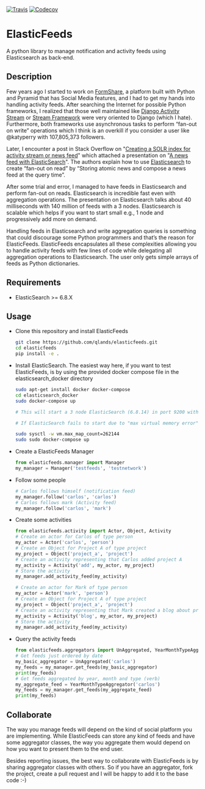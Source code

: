 [![Travis](https://travis-ci.com/qlands/elasticfeeds.svg?branch=master)](https://travis-ci.com/github/qlands/elasticfeeds)
[![Codecov](https://codecov.io/gh/qlands/elasticfeeds/branch/master/graph/badge.svg)](https://app.codecov.io/gh/qlands/elasticfeeds)

# ElasticFeeds

A python library to manage notification and activity feeds using Elasticsearch as back-end.

## Description

Few years ago I started to work on [FormShare](https://github.com/qlands/FormShare), a platform built with Python and Pyramid that has Social Media features, and I had to get my hands into handling activity feeds. After searching the Internet for possible Python frameworks, I realized that those well maintained like [Django Activity Stream](https://django-activity-stream.readthedocs.io/en/latest/index.html)  or [Stream Framework](https://github.com/tschellenbach/Stream-Framework) were very oriented to Django (which I hate). Furthermore, both frameworks use asynchronous tasks to perform “fan-out on write” operations which I think is an overkill if you consider a user like @katyperry with 107,805,373 followers.

Later, I encounter a post in Stack Overflow on "[Creating a SOLR index for activity stream or news feed](https://stackoverflow.com/questions/44468264/creating-a-solr-index-for-activity-stream-or-newsfeed#comment91900926_44468264)" which attached a presentation on "[A news feed with ElasticSearch](https://kuhess.github.io/presentations/a-news-feed-with-elasticsearch/index.html)". The authors explain how to use [Elasticsearch](https://www.elastic.co/products/elasticsearch) to create “fan-out on read” by “Storing atomic news and compose a news feed at the query time”.

After some trial and error, I managed to have feeds in Elasticsearch and perform fan-out on reads. Elasticsearch is incredible fast even with aggregation operations. The presentation on Elasticsearch talks about 40 milliseconds with 140 million of feeds with a 3 nodes. Elasticsearch is scalable which helps if you want to start small e.g., 1 node and progressively add more on demand.

Handling feeds in Elasticsearch and write aggregation queries is something that could discourage some Python programmers and that’s the reason for ElasticFeeds. ElasticFeeds encapsulates all these complexities allowing you to handle activity feeds with few lines of code while delegating all aggregation operations to Elasticsearch. The user only gets simple arrays of feeds as Python dictionaries.

## Requirements

- ElasticSearch >= 6.8.X

## Usage

- Clone this repository and install ElasticFeeds

  ```sh
  git clone https://github.com/qlands/elasticfeeds.git
  cd elasticfeeds
  pip install -e .
  ```

- Install ElasticSearch. The easiest way here, if you want to test ElasticFeeds, is by using the provided docker compose file in the elasticsearch_docker directory

  ```sh
  sudo apt-get install docker docker-compose
  cd elasticsearch_docker
  sudo docker-compose up
  
  # This will start a 3 node ElasticSearch (6.8.14) in port 9200 with Kibana in port 5601.
  
  # If ElasticSearch fails to start due to "max virtual memory error" shutdown the docker (Ctrl+c) and do:
  
  sudo sysctl -w vm.max_map_count=262144
  sudo sudo docker-compose up
  ```

- Create a ElasticFeeds Manager

  ```python
  from elasticfeeds.manager import Manager
  my_manager = Manager('testfeeds', 'testnetwork')
  ```

- Follow some people

  ```python
  # Carlos follows himself (notification feed)
  my_manager.follow('carlos', 'carlos')
  # Carlos follows mark (Activity feed)
  my_manager.follow('carlos', 'mark')
  ```

- Create some activities

  ```python
  from elasticfeeds.activity import Actor, Object, Activity
  # Create an actor for Carlos of type person
  my_actor = Actor('carlos', 'person')
  # Create an Object for Project A of type project
  my_project = Object('project_a', 'project')
  # Create an activity representing that Carlos added project A
  my_activity = Activity('add', my_actor, my_project)
  # Store the activity
  my_manager.add_activity_feed(my_activity)
  
  # Create an actor for Mark of type person
  my_actor = Actor('mark', 'person')
  # Create an Object for Project A of type project
  my_project = Object('project_a', 'project')
  # Create an activity representing that Mark created a blog about project A
  my_activity = Activity('blog', my_actor, my_project)
  # Store the activity
  my_manager.add_activity_feed(my_activity)
  ```

- Query the activity feeds

  ```python
  from elasticfeeds.aggregators import UnAggregated, YearMonthTypeAggregator
  # Get feeds just ordered by date
  my_basic_aggregator = UnAggregated('carlos')
  my_feeds = my_manager.get_feeds(my_basic_aggregator)
  print(my_feeds)
  # Get feeds aggregated by year, month and type (verb)
  my_aggregate_feed = YearMonthTypeAggregator('carlos')
  my_feeds = my_manager.get_feeds(my_aggregate_feed)
  print(my_feeds)
  ```

## Collaborate

The way you manage feeds will depend on the kind of social platform you are implementing. While ElasticFeeds can store any kind of feeds and have some aggregator classes, the way you aggregate them would depend on how you want to present them to the end user.

Besides reporting issues, the best way to collaborate with ElasticFeeds is by sharing aggregator classes with others. So if you have an aggregator, fork the project, create a pull request and I will be happy to add it to the base code :-)